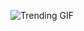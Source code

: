 ![Trending GIF](https://media3.giphy.com/media/v1.Y2lkPThiYjIxNzcyam0zM3Rsb3N4dmY0ZGgyazJ0MXFkZmltYXB3YmtnaXJkYWlrNmQ1NyZlcD12MV9naWZzX3NlYXJjaCZjdD1n/SXOaBm5npU8UcTuTLk/giphy.gif)
